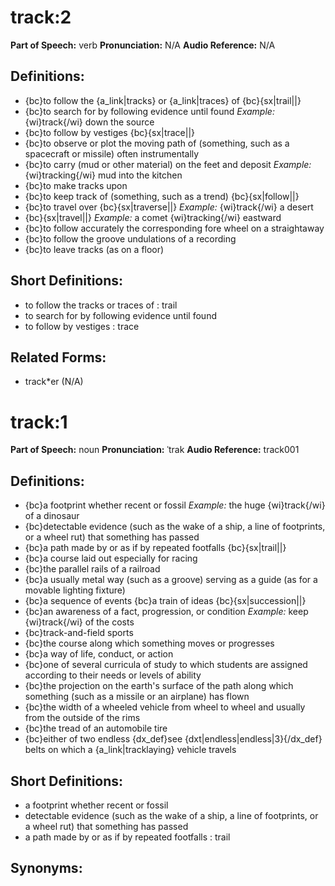 # track:2

**Part of Speech:** verb
**Pronunciation:** N/A
**Audio Reference:** N/A

## Definitions:
- {bc}to follow the {a_link|tracks} or {a_link|traces} of {bc}{sx|trail||}
- {bc}to search for by following evidence until found 
  *Example:* {wi}track{/wi} down the source
- {bc}to follow by vestiges {bc}{sx|trace||}
- {bc}to observe or plot the moving path of (something, such as a spacecraft or missile) often instrumentally
- {bc}to carry (mud or other material) on the feet and deposit 
  *Example:* {wi}tracking{/wi} mud into the kitchen
- {bc}to make tracks upon
- {bc}to keep track of (something, such as a trend) {bc}{sx|follow||}
- {bc}to travel over {bc}{sx|traverse||} 
  *Example:* {wi}track{/wi} a desert
- {bc}{sx|travel||} 
  *Example:* a comet {wi}tracking{/wi} eastward
- {bc}to follow accurately the corresponding fore wheel on a straightaway
- {bc}to follow the groove undulations of a recording
- {bc}to leave tracks (as on a floor)

## Short Definitions:
- to follow the tracks or traces of : trail
- to search for by following evidence until found
- to follow by vestiges : trace

## Related Forms:
- track*er (N/A)
# track:1

**Part of Speech:** noun
**Pronunciation:** ˈtrak
**Audio Reference:** track001

## Definitions:
- {bc}a footprint whether recent or fossil 
  *Example:* the huge {wi}track{/wi} of a dinosaur
- {bc}detectable evidence (such as the wake of a ship, a line of footprints, or a wheel rut) that something has passed
- {bc}a path made by or as if by repeated footfalls {bc}{sx|trail||}
- {bc}a course laid out especially for racing
- {bc}the parallel rails of a railroad
- {bc}a usually metal way (such as a groove) serving as a guide (as for a movable lighting fixture)
- {bc}a sequence of events {bc}a train of ideas {bc}{sx|succession||}
- {bc}an awareness of a fact, progression, or condition 
  *Example:* keep {wi}track{/wi} of the costs
- {bc}track-and-field sports
- {bc}the course along which something moves or progresses
- {bc}a way of life, conduct, or action
- {bc}one of several curricula of study to which students are assigned according to their needs or levels of ability
- {bc}the projection on the earth's surface of the path along which something (such as a missile or an airplane) has flown
- {bc}the width of a wheeled vehicle from wheel to wheel and usually from the outside of the rims
- {bc}the tread of an automobile tire
- {bc}either of two endless {dx_def}see {dxt|endless|endless|3}{/dx_def} belts on which a {a_link|tracklaying} vehicle travels

## Short Definitions:
- a footprint whether recent or fossil
- detectable evidence (such as the wake of a ship, a line of footprints, or a wheel rut) that something has passed
- a path made by or as if by repeated footfalls : trail

## Synonyms:
